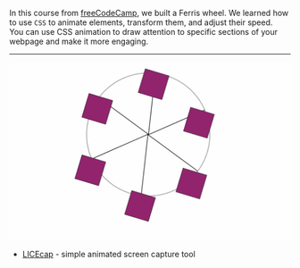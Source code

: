 In this course from [freeCodeCamp](https://www.freecodecamp.org/learn/2022/responsive-web-design/learn-css-animation-by-building-a-ferris-wheel/step-1), we built a Ferris wheel. We learned how to use ```CSS``` to animate elements, transform them, and adjust their speed. <br>
You can use CSS animation to draw attention to specific sections of your webpage and make it more engaging.
___
![](./wheel.gif)

* [LICEcap](https://www.cockos.com/licecap/) - simple animated screen capture tool

